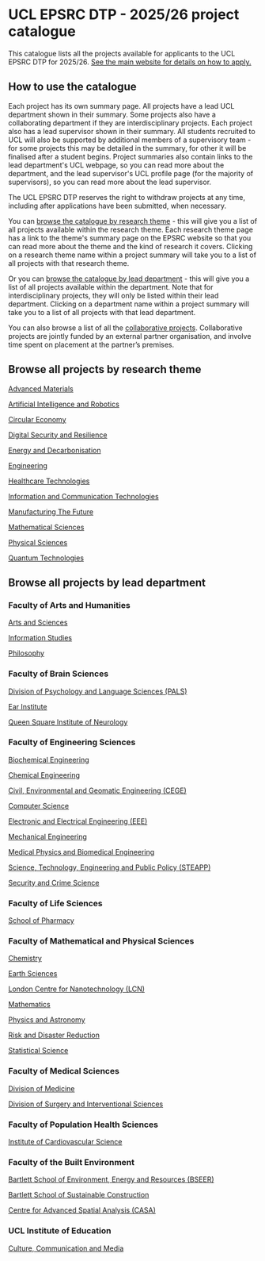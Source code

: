 # UCL EPSRC DTP - 2025/26 project catalogue

This catalogue lists all the projects available for applicants to the UCL EPSRC DTP for 2025/26. [See the main website for details on how to apply.]( https://www.ucl.ac.uk/epsrc-doctoral-training/prospective-students/apply-ucl-epsrc-dtp-studentship)


## How to use the catalogue
Each project has its own summary page. All projects have a lead UCL department shown in their summary. Some projects also have a collaborating department if they are interdisciplinary projects. Each project also has a lead supervisor shown in their summary. All students recruited to UCL will also be supported by additional members of a supervisory team - for some projects this may be detailed in the summary, for other it will be finalised after a student begins. Project summaries also contain links to the lead department's UCL webpage, so you can read more about the department, and the lead supervisor's UCL profile page (for the majority of supervisors), so you can read more about the lead supervisor.

The UCL EPSRC DTP reserves the right to withdraw projects at any time, including after applications have been submitted, when necessary.

You can [browse the catalogue by research theme](#browse-all-projects-by-research-theme) - this will give you a list of all projects available within the research theme. Each research theme page has a link to the theme's summary page on the EPSRC website so that you can read more about the theme and the kind of research it covers. Clicking on a research theme name within a project summary will take you to a list of all projects with that research theme.

Or you can [browse the catalogue by lead department](#browse-all-projects-by-lead-department) - this will give you a list of all projects available within the department. Note that for interdisciplinary projects, they will only be listed within their lead department. Clicking on a department name within a project summary will take you to a list of all projects with that lead department.

You can also browse a list of all the [collaborative projects](collaborative/collaborative-projects.md). Collaborative projects are jointly funded by an external partner organisation, and involve time spent on placement at the partner’s premises.

## Browse all projects by research theme

[Advanced Materials](themes/advanced-materials.md)

[Artificial Intelligence and Robotics](themes/artificial-intelligence-and-robotics.md)

[Circular Economy](themes/circular-economy.md)

[Digital Security and Resilience](themes/digital-security-and-resilience.md)

[Energy and Decarbonisation](themes/energy-and-decarbonisation.md)

[Engineering](themes/engineering.md)

[Healthcare Technologies](themes/healthcare-technologies.md)

[Information and Communication Technologies](themes/information-and-communication-technologies.md)

[Manufacturing The Future](themes/manufacturing-the-future.md)

[Mathematical Sciences](themes/mathematical-sciences.md)

[Physical Sciences](themes/physical-sciences.md)

[Quantum Technologies](themes/quantum-technologies.md)

## Browse all projects by lead department

### Faculty of Arts and Humanities
[Arts and Sciences](departments/arts-and-sciences.md)

[Information Studies](departments/information-studies.md)

[Philosophy](departments/philosophy.md)

### Faculty of Brain Sciences
[Division of Psychology and Language Sciences (PALS)](departments/division-of-psychology-and-language-sciences.md)

[Ear Institute](departments/ear-institute.md)

[Queen Square Institute of Neurology](departments/queen-square-institute-of-neurology.md)

### Faculty of Engineering Sciences
[Biochemical Engineering](departments/biochemical-engineering.md)

[Chemical Engineering](departments/chemical-engineering.md)

[Civil, Environmental and Geomatic Engineering (CEGE)](departments/civil-environmental-and-geomatic-engineering.md)

[Computer Science](departments/computer-science.md)

[Electronic and Electrical Engineering (EEE)](departments/electronic-and-electrical-engineering.md)

[Mechanical Engineering](departments/mechanical-engineering.md)

[Medical Physics and Biomedical Engineering](departments/medical-physics-and-biomedical-engineering.md)

[Science, Technology, Engineering and Public Policy (STEAPP)](departments/science-technology-engineering-and-public-policy.md)

[Security and Crime Science](departments/security-and-crime-science.md)

### Faculty of Life Sciences
[School of Pharmacy](departments/school-of-pharmacy.md)

### Faculty of Mathematical and Physical Sciences
[Chemistry](departments/chemistry.md)

[Earth Sciences](departments/earth-sciences.md)

[London Centre for Nanotechnology (LCN)](departments/london-centre-for-nanotechnology.md)

[Mathematics](departments/mathematics.md)

[Physics and Astronomy](departments/physics-and-astronomy.md)

[Risk and Disaster Reduction](departments/risk-and-disaster-reduction.md)

[Statistical Science](departments/statistical-science.md)

### Faculty of Medical Sciences
[Division of Medicine](departments/division-of-medicine.md)

[Division of Surgery and Interventional Sciences](departments/division-of-surgery-and-interventional-sciences.md)

### Faculty of Population Health Sciences
[Institute of Cardiovascular Science](departments/institute-of-cardiovascular-science.md)

### Faculty of the Built Environment
[Bartlett School of Environment, Energy and Resources (BSEER)](departments/bartlett-school-of-environment-energy-and-resources.md)

[Bartlett School of Sustainable Construction](departments/bartlett-school-of-sustainable-construction.md)

[Centre for Advanced Spatial Analysis (CASA)](departments/centre-for-advanced-spatial-analysis.md)

### UCL Institute of Education
[Culture, Communication and Media](departments/culture-communication-and-media.md)